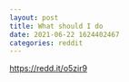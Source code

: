 ```yaml
--- 
layout: post 
title: What should I do 
date: 2021-06-22 1624402467 
categories: reddit 
--- 
```

https://redd.it/o5zir9